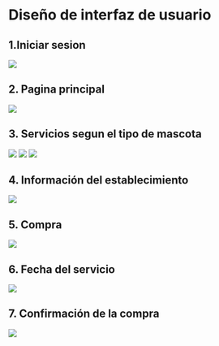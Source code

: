 # Diseño de interfaz de usuario

## 1.Iniciar sesion

![](https://i.imgur.com/p2IHlAK.jpg)

## 2. Pagina principal

![](https://i.imgur.com/Mk7pIyP.jpg)

## 3. Servicios segun el tipo de mascota

![](https://i.imgur.com/rZPKlcl.jpg)      ![](https://i.imgur.com/ITwBkrm.jpg) ![](https://i.imgur.com/QFZniig.jpg)

## 4. Información del establecimiento

![](https://i.imgur.com/OIx0rRv.jpg)

## 5. Compra

![](https://i.imgur.com/4Ae4kTU.jpg)

## 6. Fecha del servicio

![](https://i.imgur.com/brP2hmr.jpg)

## 7. Confirmación de la compra

![](https://i.imgur.com/FMbs8DG.jpg)



















